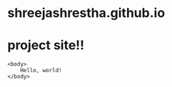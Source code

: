 # shreejashrestha.github.io

# project site!!

<!DOCTYPE html>
<html>
    <head>
        <title>Web fuck yeah Page!</title>
    </head>

    <body>
        Hello, world!
    </body>
</html>
